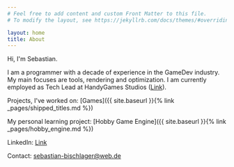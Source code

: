 ```yaml
---
# Feel free to add content and custom Front Matter to this file.
# To modify the layout, see https://jekyllrb.com/docs/themes/#overriding-theme-defaults

layout: home
title: About
---
```


Hi, I'm Sebastian.

I am a programmer with a decade of experience in the GameDev industry. My main focuses are tools, rendering and optimization. I am currently employed as Tech Lead at HandyGames Studios ([Link](https://www.handy-games.com)).

Projects, I've worked on: [Games]({{ site.baseurl }}{% link _pages/shipped_titles.md %})

My personal learning project: [Hobby Game Engine]({{ site.baseurl }}{% link _pages/hobby_engine.md %})

LinkedIn: [Link](https://www.linkedin.com/feed/)

Contact: [sebastian-bischlager@web.de](mailto:sebastian-bischlager@web.de)
